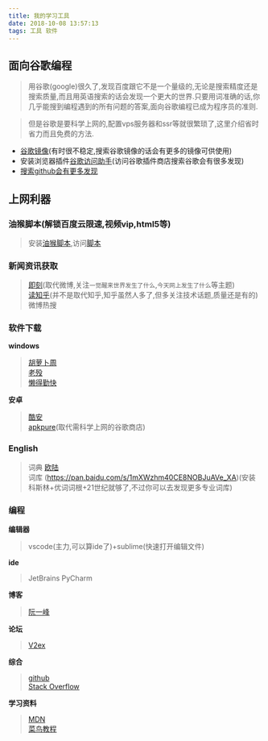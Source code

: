 ```yaml
---
title: 我的学习工具
date: 2018-10-08 13:57:13
tags: 工具 软件 
---
```

## **面向谷歌编程**
>用谷歌(google)很久了,发现百度跟它不是一个量级的,无论是搜索精度还是搜索质量,而且用英语搜索的话会发现一个更大的世界.只要用词准确的话,你几乎能搜到编程遇到的所有问题的答案,面向谷歌编程已成为程序员的准则.

>但是谷歌是要科学上网的,配置vps服务器和ssr等就很繁琐了,这里介绍省时省力而且免费的方法.

- [谷歌镜像](http://ac.scmor.com/?nsukey=JsFRQ3vPvrFLZ4%252BAatbkwIeSU8YuwjmnEizMBsDqdGISa%252BmMUvsuwibPEApdivnIEP5l5fep46F7K0xWr6L8W5oCwIiqR9SibPcJNWgCWgObglJ%252Fcm1AZS7TPA6UhKyno2JLGv73QuiV8pvx%252B9B%252FQIEi23AzDgmQ7sOcKwpprbw%253D)(有时很不稳定,搜索谷歌镜像的话会有更多的镜像可供使用)
- 安装浏览器插件[谷歌访问助手](http://www.ggfwzs.com/)(访问谷歌插件商店搜索谷歌会有很多发现)
- [搜索github会有更多发现](https://github.com/Alvin9999/new-pac/wiki)

## 上网利器
### 油猴脚本(解锁百度云限速,视频vip,html5等)
>安装[油猴脚本](https://greasyfork.org/zh-CN),访问[脚本](https://greasyfork.org/zh-CN/scripts)

### **新闻资讯获取**
>[即刻](https://web.okjike.com/login?redirect=/feed)(取代微博,关注`一觉醒来世界发生了什么`,`今天网上发生了什么`等主题)  
[读知乎](http://duzhihu.cc/)(并不是取代知乎,知乎虽然人多了,但多关注技术话题,质量还是有的)  
微博热搜

### **软件下载**
**windows**

>[胡萝卜周](http://www.carrotchou.blog/)  
[老殁](https://www.laomoit.com/)  
[懒得勤快](https://masuit.com/)

**安卓**
>[酷安](https://www.coolapk.com/)  
[apkpure](https://apkpure.com/cn/)(取代需科学上网的谷歌商店)

### **English**
>词典 [欧陆](https://www.eudic.net/v4/en/app/eudic)  
词库 (https://pan.baidu.com/s/1mXWzhm40CE8NOBJuAVe_XA)(安装科斯林+优词词根+21世纪就够了,不过你可以去发现更多专业词库) 

### **编程**

**编辑器**
>vscode(主力,可以算ide了)+sublime(快速打开编辑文件)

**ide**
>JetBrains PyCharm

**博客**
>[阮一峰](http://www.ruanyifeng.com/blog/)

**论坛**
>[V2ex](https://www.v2ex.com/)

**综合**
>[github](**https://github.com/**)  
[Stack Overflow](https://stackoverflow.com/)

**学习资料**

>[MDN](https://developer.mozilla.org/zh-CN/docs/Web)  
>[菜鸟教程](http://www.runoob.com/)